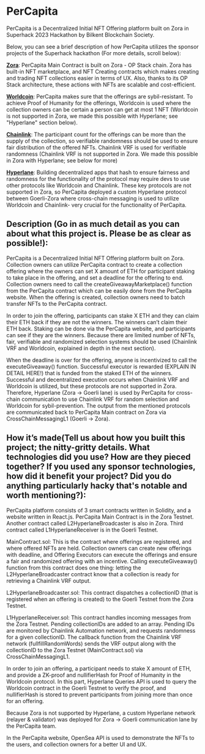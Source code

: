 
# PerCapita

PerCapita is a Decentralized Initial NFT Offering platform built on Zora in Superhack 2023 Hackathon by Bilkent Blockchain Society.

Below, you can see a brief description of how PerCapita utilizes the sponsor projects of the Superhack hackathon (For more details, scroll below):

[**Zora**](https://docs.zora.co/docs/zora-network/intro): PerCapita Main Contract is built on Zora - OP Stack chain. Zora has built-in NFT marketplace, and NFT Creating contracts which makes creating and trading NFT collections easier in terms of UX. Also, thanks to its OP Stack architecture, these actions with NFTs are scalable and cost-efficient.

[**Worldcoin**](https://worldcoin.org/): PerCapita makes sure that the offerings are sybil-resistant. To achieve Proof of Humanity for the offerings, Worldcoin is used where the collection owners can be certain a person can get at most 1 NFT (Worldcoin is not supported in Zora, we made this possible with Hyperlane; see "Hyperlane" section below).

[**Chainlink**](https://chain.link/): The participant count for the offerings can be more than the supply of the collection, so verifiable randomness should be used to ensure fair distribution of the offered NFTs. Chainlink VRF is used for verifiable randomness (Chainlink VRF is not supported in Zora. We made this possible in Zora with Hyperlane; see below for more)

[**Hyperlane**](https://www.hyperlane.xyz/): Building decentralized apps that hash to ensure fairness and randomness for the functionality of the protocol may require devs to use other protocols like Worldcoin and Chainlink. These key protocols are not supported in Zora, so PerCapita deployed a custom Hyperlane protocol between Goerli-Zora where cross-chain messaging is used to utilize Worldcoin and Chainlink- very crucial for the functionality of PerCapita.

## Description (Go in as much detail as you can about what this project is. Please be as clear as possible!): 

PerCapita is a Decentralized Initial NFT Offering platform built on Zora. Collection owners can utilize PerCapita contract to create a collection offering where the owners can set X amount of ETH  for participant staking to take place in the offering, and set a deadline for the offering to end. Collection owners need to call the createGiveawayMarketplace() function from the PerCapita contract which can be easily done from the PerCapita website. When the offering is created, collection owners need to batch transfer NFTs to the PerCapita contract. 

In order to join the offering, participants can stake X ETH and they can claim their ETH back if they are not the winners. The winners can’t claim their ETH back. Staking can be done via the PerCapita website, and participants can see if they are the winners. Because there are limited number of NFTs, fair, verifiable and randomized selection systems should be used (Chainlink VRF and Worldcoin, explained in depth in the next section).

When the deadline is over for the offering, anyone is incentivized to call the executeGiveaway() function. Successful executor is rewarded (EXPLAIN IN DETAIL HERE!) that is funded from the staked ETH of the winners. Successful and decentralized execution occurs when Chainlink VRF and Worldcoin is utilized, but these protocols are not supported in Zora. Therefore, Hyperlane (Zora -> Goerli lane) is used by PerCapita for cross-chain communication to use Chainlink VRF for random selection and Worldcoin for sybil-prevention. The output from the mentioned protocols are communicated back to PerCapita Main contract on Zora via CrossChainMessagingL1 (Goerli -> Zora).


## How it’s made(Tell us about how you built this project; the nitty-gritty details. What technologies did you use? How are they pieced together? If you used any sponsor technologies, how did it benefit your project? Did you do anything particularly hacky that's notable and worth mentioning?): 

PerCapita platform consists of 3 smart contracts written in Solidity, and a website written in React.js. PerCapita Main Contract is in the Zora Testnet. Another contract called L2HyperlaneBroadcaster is also in Zora. Third contract called L1HyperlaneReceiver is in the Goerli Testnet. 

MainContract.sol: This is the contract where offerings are registered, and where offered NFTs are held. Collection owners can create new offerings with deadline, and Offering Executors can execute the offerings and ensure a fair and randomized offering with an incentive. Calling executeGiveaway() function from this contract does one thing: letting the L2HyperlaneBroadcaster contract know that a collection is ready for retrieving a Chainlink VRF output.  

L2HyperlaneBroadcaster.sol: This contract dispatches a collectionID (that is registered when an offering is created) to the Goerli Testnet from the Zora Testnet. 

L1HyperlaneReceiver.sol: This contract handles incoming messages from the Zora Testnet. Pending collectionIDs are added to an array. Pending IDs are monitored by Chainlink Automation network, and requests randomness for a given collectionID. The callback function from the Chainlink VRF network (fullfillRandomWords) sends the VRF output along with the collectionID to the Zora Testnet (MainContract.sol) via CrossChainMessagingL1. 

In order to join an offering, a participant needs to stake X amount of ETH, and provide a ZK-proof and nullifierHash for Proof of Humanity in the Worldcoin protocol. In this part, Hyperlane Queries API is used to query the Worldcoin contract in the Goerli Testnet to verify the proof, and nullifierHash is stored to prevent participants from joining more than once for an offering. 

Because Zora is not supported by Hyperlane, a custom Hyperlane network (relayer & validator) was deployed for Zora -> Goerli communication lane by the PerCapita team. 

In the PerCapita website, OpenSea API is used to demonstrate the NFTs to the users, and collection owners for a better UI and UX.
